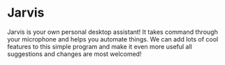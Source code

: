 # Jarvis
Jarvis is your own personal desktop assistant! It takes command through your microphone and helps you automate things. 
We can add lots of cool features to this simple program and make it even more useful all suggestions and changes are most welcomed!
